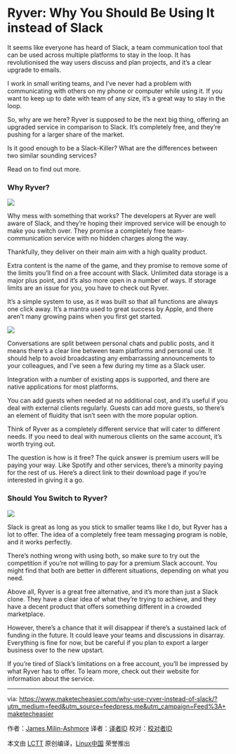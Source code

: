 Ryver: Why You Should Be Using It instead of Slack
=====

It seems like everyone has heard of Slack, a team communication tool that can be used across multiple platforms to stay in the loop. It has revolutionised the way users discuss and plan projects, and it’s a clear upgrade to emails.

I work in small writing teams, and I’ve never had a problem with communicating with others on my phone or computer while using it. If you want to keep up to date with team of any size, it’s a great way to stay in the loop.

So, why are we here? Ryver is supposed to be the next big thing, offering an upgraded service in comparison to Slack. It’s completely free, and they’re pushing for a larger share of the market.

Is it good enough to be a Slack-Killer? What are the differences between two similar sounding services?

Read on to find out more.

### Why Ryver?

![](https://maketecheasier-2d0f.kxcdn.com/assets/uploads/2016/04/Ryver.jpg)

Why mess with something that works? The developers at Ryver are well aware of Slack, and they’re hoping their improved service will be enough to make you switch over. They promise a completely free team-communication service with no hidden charges along the way.

Thankfully, they deliver on their main aim with a high quality product.

Extra content is the name of the game, and they promise to remove some of the limits you’ll find on a free account with Slack. Unlimited data storage is a major plus point, and it’s also more open in a number of ways. If storage limits are an issue for you, you have to check out Ryver.

It’s a simple system to use, as it was built so that all functions are always one click away. It’s a mantra used to great success by Apple, and there aren’t many growing pains when you first get started.

![](https://maketecheasier-2d0f.kxcdn.com/assets/uploads/2016/09/ryver-web-interface.png)

Conversations are split between personal chats and public posts, and it means there’s a clear line between team platforms and personal use. It should help to avoid broadcasting any embarrassing announcements to your colleagues, and I’ve seen a few during my time as a Slack user.

Integration with a number of existing apps is supported, and there are native applications for most platforms.

You can add guests when needed at no additional cost, and it’s useful if you deal with external clients regularly. Guests can add more guests, so there’s an element of fluidity that isn’t seen with the more popular option.

Think of Ryver as a completely different service that will cater to different needs. If you need to deal with numerous clients on the same account, it’s worth trying out.

The question is how is it free? The quick answer is premium users will be paying your way. Like Spotify and other services, there’s a minority paying for the rest of us. Here’s a direct link to their download page if you’re interested in giving it a go.

### Should You Switch to Ryver?

![](https://maketecheasier-2d0f.kxcdn.com/assets/uploads/2016/04/Slack-homepage.jpg)

Slack is great as long as you stick to smaller teams like I do, but Ryver has a lot to offer. The idea of a completely free team messaging program is noble, and it works perfectly.

There’s nothing wrong with using both, so make sure to try out the competition if you’re not willing to pay for a premium Slack account. You might find that both are better in different situations, depending on what you need.

Above all, Ryver is a great free alternative, and it’s more than just a Slack clone. They have a clear idea of what they’re trying to achieve, and they have a decent product that offers something different in a crowded marketplace.

However, there’s a chance that it will disappear if there’s a sustained lack of funding in the future. It could leave your teams and discussions in disarray. Everything is fine for now, but be careful if you plan to export a larger business over to the new upstart.

If you’re tired of Slack’s limitations on a free account, you’ll be impressed by what Ryver has to offer. To learn more, check out their website for information about the service.

--------------------------------------------------------------------------------

via: https://www.maketecheasier.com/why-use-ryver-instead-of-slack/?utm_medium=feed&utm_source=feedpress.me&utm_campaign=Feed%3A+maketecheasier

作者：[James Milin-Ashmore][a]
译者：[译者ID](https://github.com/译者ID)
校对：[校对者ID](https://github.com/校对者ID)

本文由 [LCTT](https://github.com/LCTT/TranslateProject) 原创编译，[Linux中国](https://linux.cn/) 荣誉推出

[a]: https://www.maketecheasier.com/author/james-ashmore/
